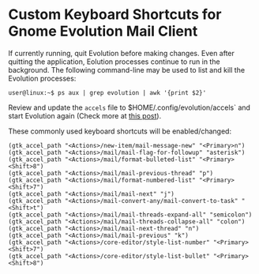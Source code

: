 # Custom Keyboard Shortcuts for Gnome Evolution Mail Client

If currently running, quit Evolution before making changes. Even after quitting the application, Eolution processes continue to run in the background. The following command-line may be used to list and kill the Evolution processes:

`user@linux:~$ ps aux | grep evolution | awk '{print $2}'`

Review and update the `accels` file to $HOME/.config/evolution/accels` and start Evolution again (Check more at [this post](https://www.systutorials.com/240792/evolution-save-data-configure-files-linux/)).

These commonly used keyboard shortcuts will be enabled/changed:

```
(gtk_accel_path "<Actions>/new-item/mail-message-new" "<Primary>n")
(gtk_accel_path "<Actions>/mail/mail-flag-for-followup" "asterisk")
(gtk_accel_path "<Actions>/mail/format-bulleted-list" "<Primary><Shift>8")
(gtk_accel_path "<Actions>/mail/mail-previous-thread" "p")
(gtk_accel_path "<Actions>/mail/format-numbered-list" "<Primary><Shift>7")
(gtk_accel_path "<Actions>/mail/mail-next" "j")
(gtk_accel_path "<Actions>/mail-convert-any/mail-convert-to-task" "<Shift>t")
(gtk_accel_path "<Actions>/mail/mail-threads-expand-all" "semicolon")
(gtk_accel_path "<Actions>/mail/mail-threads-collapse-all" "colon")
(gtk_accel_path "<Actions>/mail/mail-next-thread" "n")
(gtk_accel_path "<Actions>/mail/mail-previous" "k")
(gtk_accel_path "<Actions>/core-editor/style-list-number" "<Primary><Shift>7")
(gtk_accel_path "<Actions>/core-editor/style-list-bullet" "<Primary><Shift>8")
```
